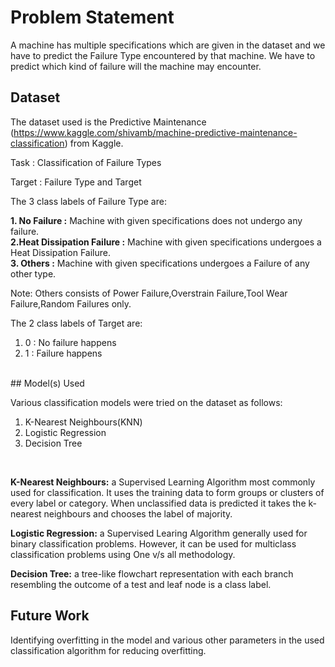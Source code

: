 # Problem Statement 
A machine has multiple specifications which are given in the dataset and we have to predict the Failure Type encountered by that machine. We have to predict which kind of failure will the machine may encounter. 
## Dataset

The dataset used is the Predictive Maintenance (https://www.kaggle.com/shivamb/machine-predictive-maintenance-classification) from Kaggle. 

Task : Classification of Failure Types

Target : Failure Type and Target

The 3 class labels of Failure Type are:
<br>

**1. No Failure :** Machine with given specifications does not undergo any failure.
<br>
**2.Heat Dissipation Failure :** Machine with given specifications undergoes a Heat Dissipation Failure.
<br>
**3. Others :** Machine with given specifications undergoes a Failure of any other type.

Note: Others consists of Power Failure,Overstrain Failure,Tool Wear Failure,Random Failures only.

The 2 class labels of Target are:
<br>

1. 0 :  No failure happens
2. 1 :  Failure happens
<br>
## Model(s) Used

Various classification models were tried on the dataset as follows:
1. K-Nearest Neighbours(KNN)
2. Logistic Regression
3. Decision Tree 
<br>

**K-Nearest Neighbours:** a Supervised Learning Algorithm most commonly used for classification. It uses the training data to form groups or clusters of every label or category. When unclassified data is predicted it takes the k-nearest neighbours and chooses the label of majority.

**Logistic Regression:** a Supervised Learing Algorithm generally used for binary classification problems. However, it can be used for multiclass classification problems using One v/s all methodology.

**Decision Tree:** a tree-like flowchart representation with each branch resembling the outcome of a test and leaf node is a class label.

## Future Work
Identifying overfitting in the model and various other parameters in the used classification algorithm for reducing overfitting.
